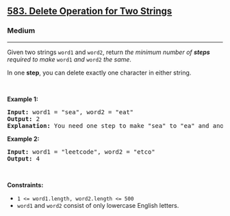<h2><a href="https://leetcode.com/problems/delete-operation-for-two-strings/">583. Delete Operation for Two Strings</a></h2><h3>Medium</h3><hr><div style="user-select: auto;"><p style="user-select: auto;">Given two strings <code style="user-select: auto;">word1</code> and <code style="user-select: auto;">word2</code>, return <em style="user-select: auto;">the minimum number of <strong style="user-select: auto;">steps</strong> required to make</em> <code style="user-select: auto;">word1</code> <em style="user-select: auto;">and</em> <code style="user-select: auto;">word2</code> <em style="user-select: auto;">the same</em>.</p>

<p style="user-select: auto;">In one <strong style="user-select: auto;">step</strong>, you can delete exactly one character in either string.</p>

<p style="user-select: auto;">&nbsp;</p>
<p style="user-select: auto;"><strong style="user-select: auto;">Example 1:</strong></p>

<pre style="user-select: auto;"><strong style="user-select: auto;">Input:</strong> word1 = "sea", word2 = "eat"
<strong style="user-select: auto;">Output:</strong> 2
<strong style="user-select: auto;">Explanation:</strong> You need one step to make "sea" to "ea" and another step to make "eat" to "ea".
</pre>

<p style="user-select: auto;"><strong style="user-select: auto;">Example 2:</strong></p>

<pre style="user-select: auto;"><strong style="user-select: auto;">Input:</strong> word1 = "leetcode", word2 = "etco"
<strong style="user-select: auto;">Output:</strong> 4
</pre>

<p style="user-select: auto;">&nbsp;</p>
<p style="user-select: auto;"><strong style="user-select: auto;">Constraints:</strong></p>

<ul style="user-select: auto;">
	<li style="user-select: auto;"><code style="user-select: auto;">1 &lt;= word1.length, word2.length &lt;= 500</code></li>
	<li style="user-select: auto;"><code style="user-select: auto;">word1</code> and <code style="user-select: auto;">word2</code> consist of only lowercase English letters.</li>
</ul>
</div>